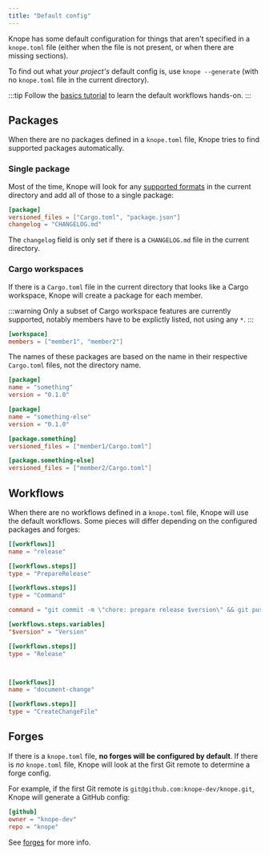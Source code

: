 ```yaml
---
title: "Default config"
---
```


Knope has some default configuration for things that aren't specified in a `knope.toml` file
(either when the file is not present, or when there are missing sections).

To find out what _your project's_ default config is, use
`knope --generate` (with no `knope.toml` file in the current directory).

:::tip
Follow the [basics tutorial](/tutorials/releasing-basic-projects) to learn the default workflows hands-on.
:::

## Packages

When there are no packages defined in a `knope.toml` file, Knope tries to find supported packages automatically.

### Single package

Most of the time,
Knope will look for any [supported formats](/reference/config-file/packages#versioned_files) in the current directory
and add all of those to a single package:

```toml title="knope.toml"
[package]
versioned_files = ["Cargo.toml", "package.json"]
changelog = "CHANGELOG.md"
```

The `changelog` field is only set if there is a `CHANGELOG.md` file in the current directory.

### Cargo workspaces

If there is a `Cargo.toml` file in the current directory that looks like a Cargo workspace,
Knope will create a package for each member.

:::warning
Only a subset of Cargo workspace features are currently supported, notably members have to be explictly listed, not using any `*`.
:::

```toml title="Cargo.toml"
[workspace]
members = ["member1", "member2"]
```

The names of these packages are based on the name in their respective `Cargo.toml` files, not the directory name.

```toml title="member1/Cargo.toml"
[package]
name = "something"
version = "0.1.0"
```

```toml title="member2/Cargo.toml"
[package]
name = "something-else"
version = "0.1.0"
```

```toml title="knope.toml"
[package.something]
versioned_files = ["member1/Cargo.toml"]

[package.something-else]
versioned_files = ["member2/Cargo.toml"]
```

## Workflows

When there are no workflows defined in a `knope.toml` file, Knope will use the default workflows.
Some pieces will differ depending on the configured packages and forges:

```toml title="knope.toml" {"Does not use a $version variable when there are multiple packages": 9-13} {"Moves git push down here and pushes tags if no forges are configured": 18}
[[workflows]]
name = "release"

[[workflows.steps]]
type = "PrepareRelease"

[[workflows.steps]]
type = "Command"

command = "git commit -m \"chore: prepare release $version\" && git push"

[workflows.steps.variables]
"$version" = "Version"

[[workflows.steps]]
type = "Release"



[[workflows]]
name = "document-change"

[[workflows.steps]]
type = "CreateChangeFile"
```

## Forges

If there is a `knope.toml` file, **no forges will be configured by default**.
If there is _no_ `knope.toml` file, Knope will look at the first Git remote to determine a forge config.

For example, if the first Git remote is `git@github.com:knope-dev/knope.git`, Knope will generate a GitHub config:

```toml title="knope.toml"
[github]
owner = "knope-dev"
repo = "knope"
```

See [forges](/reference/concepts/forge) for more info.

